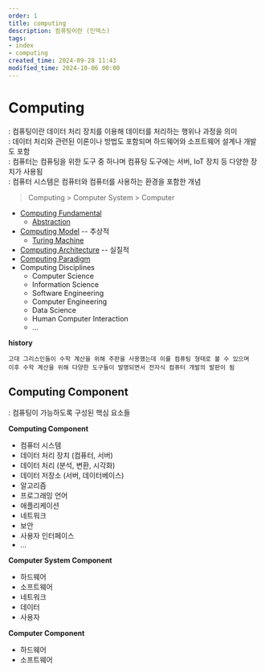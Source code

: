 ```yaml
---
order: 1
title: computing
description: 컴퓨팅이란 (인덱스)
tags:
- index
- computing
created_time: 2024-09-28 11:43
modified_time: 2024-10-06 00:00
---
```


# Computing 
: 컴퓨팅이란 데이터 처리 장치를 이용해 데이터를 처리하는 행위나 과정을 의미  
: 데이터 처리와 관련된 이론이나 방법도 포함되며 하드웨어와 소프트웨어 설계나 개발도 포함  
: 컴퓨터는 컴퓨팅을 위한 도구 중 하나며 컴퓨팅 도구에는 서버, IoT 장치 등 다양한 장치가 사용됨  
: 컴퓨터 시스템은 컴퓨터와 컴퓨터를 사용하는 환경을 포함한 개념  

> Computing > Computer System > Computer

- [Computing Fundamental](./computing-fundamental.md)
  - [Abstraction](./abstraction.md)
- [Computing Model](./computing-model.md) -- 추상적
  - [Turing Machine](./computing-model.md#turing-machine) 
- [Computing Architecture](./computing-architecture.md) -- 실질적
- [Computing Paradigm](./computing-paradigm.md)
- Computing Disciplines
  - Computer Science
  - Information Science
  - Software Engineering
  - Computer Engineering
  - Data Science
  - Human Computer Interaction
  - ... 


**history**
```
고대 그리스인들이 수학 계산을 위해 주판을 사용했는데 이를 컴퓨팅 형태로 볼 수 있으며
이후 수학 계산을 위해 다양한 도구들이 발명되면서 전자식 컴퓨터 개발의 발판이 됨
```



## Computing Component
: 컴퓨팅이 가능하도록 구성된 핵심 요소들  

**Computing Component**
- 컴퓨터 시스템
- 데이터 처리 장치 (컴퓨터, 서버)
- 데이터 처리 (분석, 변환, 시각화)
- 데이터 저장소 (서버, 데이터베이스)
- 알고리즘
- 프로그래밍 언어
- 애플리케이션
- 네트워크
- 보안
- 사용자 인터페이스
- ...

**Computer System Component**  
- 하드웨어
- 소프트웨어
- 네트워크
- 데이터
- 사용자

**Computer Component**  
- 하드웨어
- 소프트웨어